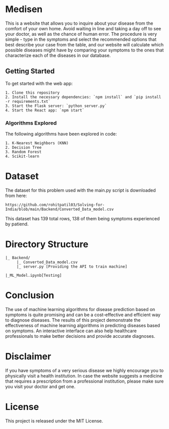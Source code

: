 
# Medisen
This is a website that allows you to inquire about your disease from the comfort of your own home. Avoid waiting in line and taking a day off to see your doctor, as well as the chance of human error. The procedure is very simple - type in the symptoms and select the recommended options that best describe your case from the table, and our website will calculate which possible diseases might have by comparing your symptoms to the ones that characterize each of the diseases in our database.

## Getting Started

To get started with the web app:

    1. Clone this repository
    2. Install the necessary dependencies: `npm install` and `pip install -r requirements.txt`
    3. Start the Flask server: `python server.py`
    4. Start the React app: `npm start`

### Algorithms Explored
The following algorithms have been explored in code:

    1. K-Nearest Neighbors (KNN)
    2. Decision Tree
    3. Random Forest
    4. Scikit-learn

# Dataset
The dataset for this problem used with the main.py script is downloaded from here:

    https://github.com/rohitpatil03/Solving-for-India/blob/main/Backend/Converted_Data_model.csv

This dataset has 139 total rows, 138 of them being symptoms experienced by patiend.
# Directory Structure
    |_ Backend/
         |_ Converted_Data_model.csv
         |_ server.py [Providing the API to train machine]

    |_ML_Model.ipynb[Testing]

# Conclusion
The use of machine learning algorithms for disease prediction based on symptoms is quite promising and can be a cost-effective and efficient way to diagnose diseases. The results of this project demonstrate the effectiveness of machine learning algorithms in predicting diseases based on symptoms. An interactive interface can also help healthcare professionals to make better decisions and provide accurate diagnoses.

# Disclaimer
If you have symptoms of a very serious disease we highly encourage you to physically visit a health institution. In case the website suggests a medicine that requires a prescription from a professional institution, please make sure you visit your doctor and get one.


# License 
This project is released under the MIT License.
